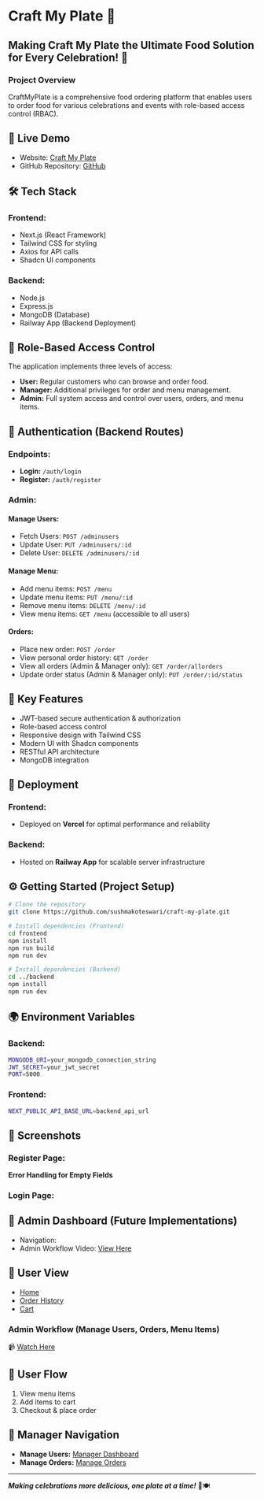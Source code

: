 # Craft My Plate 🍲

## Making Craft My Plate the Ultimate Food Solution for Every Celebration! 🎉

### Project Overview
CraftMyPlate is a comprehensive food ordering platform that enables users to order food for various celebrations and events with role-based access control (RBAC).

## 🚀 Live Demo
- Website: [Craft My Plate](https://craft-my-plate-lovat.vercel.app/)
- GitHub Repository: [GitHub](https://github.com/sushmakoteswari/craft-my-plate)

## 🛠 Tech Stack
### Frontend:
- Next.js (React Framework)
- Tailwind CSS for styling
- Axios for API calls
- Shadcn UI components

### Backend:
- Node.js
- Express.js
- MongoDB (Database)
- Railway App (Backend Deployment)

## 🔐 Role-Based Access Control
The application implements three levels of access:
- **User:** Regular customers who can browse and order food.
- **Manager:** Additional privileges for order and menu management.
- **Admin:** Full system access and control over users, orders, and menu items.

## 🔑 Authentication (Backend Routes)
### Endpoints:
- **Login:** `/auth/login`
- **Register:** `/auth/register`

### Admin:
#### Manage Users:
- Fetch Users: `POST /adminusers`
- Update User: `PUT /adminusers/:id`
- Delete User: `DELETE /adminusers/:id`

#### Manage Menu:
- Add menu items: `POST /menu`
- Update menu items: `PUT /menu/:id`
- Remove menu items: `DELETE /menu/:id`
- View menu items: `GET /menu` (accessible to all users)

#### Orders:
- Place new order: `POST /order`
- View personal order history: `GET /order`
- View all orders (Admin & Manager only): `GET /order/allorders`
- Update order status (Admin & Manager only): `PUT /order/:id/status`

## 🌟 Key Features
- JWT-based secure authentication & authorization
- Role-based access control
- Responsive design with Tailwind CSS
- Modern UI with Shadcn components
- RESTful API architecture
- MongoDB integration

## 🚀 Deployment
### Frontend:
- Deployed on **Vercel** for optimal performance and reliability

### Backend:
- Hosted on **Railway App** for scalable server infrastructure

## ⚙️ Getting Started (Project Setup)
```sh
# Clone the repository
git clone https://github.com/sushmakoteswari/craft-my-plate.git

# Install dependencies (Frontend)
cd frontend
npm install
npm run build
npm run dev

# Install dependencies (Backend)
cd ../backend
npm install
npm run dev
```

## 🌍 Environment Variables
### Backend:
```sh
MONGODB_URI=your_mongodb_connection_string
JWT_SECRET=your_jwt_secret
PORT=5000
```

### Frontend:
```sh
NEXT_PUBLIC_API_BASE_URL=backend_api_url
```

## 📸 Screenshots
### Register Page:
**Error Handling for Empty Fields**

### Login Page:

## 🔧 Admin Dashboard (Future Implementations)
- Navigation:
- Admin Workflow Video: [View Here](https://drive.google.com/file/d/19ddoGR5T62K_t2-Zu-Uh542PlME9mGP4/view)

## 📌 User View
- [Home](https://craft-my-plate-lovat.vercel.app/Home)
- [Order History](https://craft-my-plate-lovat.vercel.app/Home/OrderHistory)
- [Cart](https://craft-my-plate-lovat.vercel.app/Home/Orders)

### Admin Workflow (Manage Users, Orders, Menu Items)
📹 [Watch Here](https://drive.google.com/file/d/1b_0MDDJ8CqnIizt6K83S23XjF_ueuyE/view?usp=sharing)

## 🔄 User Flow
1. View menu items
2. Add items to cart
3. Checkout & place order

## 🏢 Manager Navigation
- **Manage Users:** [Manager Dashboard](https://craft-my-plate-lovat.vercel.app/Manager)
- **Manage Orders:** [Manage Orders](https://craft-my-plate-lovat.vercel.app/Manager/ManageOrders)

---
**_Making celebrations more delicious, one plate at a time!_** 🎉🍽️

